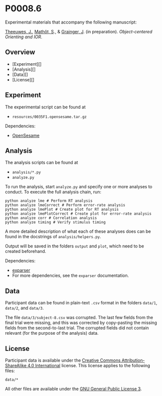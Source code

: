# P0008.6

Experimental materials that accompany the following manuscript:

[Theeuwes, J.](http://ems.psy.vu.nl/userpages/theeuwes/), [Mathôt, S](http://www.cogsci.nl/smathot)., & [Grainger, J](http://gsite.univ-provence.fr/gsite/document.php?pagendx=2044&project=lpc). (in preparation). *Object-centered Orienting and IOR*.

## Overview

- [Experiment][]
- [Analysis][]
- [Data][]
- [License][]

## Experiment

The experimental script can be found at

- `resources/0035F1.opensesame.tar.gz`

Dependencies:

- [OpenSesame](http://osdoc.cogsci.nl/)

## Analysis

The analysis scripts can be found at

- `analysis/*.py`
- `analyze.py`

To run the analysis, start `analyze.py` and specify one or more analyses to conduct. To execute the full analysis chain, run:

	python analyze lme # Perform RT analysis
	python analyze lmeCorrect # Perform error-rate analysis
	python analyze lmePlot # Create plot for RT analysis
	python analyze lmePlotCorrect # Create plot for error-rate analysis
	python analyze corr # Correlation analysis
	python analyze timing # Verify stimulus timing

A more detailed description of what each of these analyses does can be found in the docstrings of `analysis/helpers.py`.

Output will be saved in the folders `output` and `plot`, which need to be created beforehand.

Dependencies:

- [exparser](https://github.com/smathot/exparser)
- For more dependencies, see the `exparser` documentation.

## Data

Participant data can be found in plain-text `.csv` format in the folders `data/1`, `data/2`, and `data/3`.

The file `data/3/subject-8.csv` was corrupted. The last few fields from the final trial were missing, and this was corrected by copy-pasting the missing fields from the second-to-last trial. The corrupted fields did not contain relevant (for the purpose of the analysis) data.

## License

Participant data is available under the [Creative Commons Attribution-ShareAlike 4.0 International][CC-by-SA] license. This license applies to the following files:

	data/*

All other files are available under the [GNU General Public License 3][gpl].

[CC-by-SA]: http://creativecommons.org/licenses/by-sa/4.0/
[gpl]: https://www.gnu.org/copyleft/gpl.html
